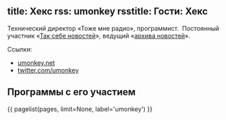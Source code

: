 title: Хекс
rss: umonkey
rsstitle: Гости: Хекс
---
Технический директор «Тоже мне радио», программист. 
Постоянный участник «[Так себе новостей](/news.html)», ведущий «[архива
новостей](/programs/daily/)».

Ссылки:

- [umonkey.net](http://umonkey.net/)
- [twitter.com/umonkey](http://twitter.com/umonkey)


## Программы с его участием

{{ pagelist(pages, limit=None, label='umonkey') }}
